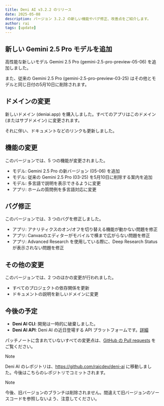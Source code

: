 ```yaml
---
title: Deni AI v3.2.2 のリリース
date: 2025-05-08
description: バージョン 3.2.2 の新しい機能やバグ修正、改善点をご紹介します。
author: rai
tags: [update]
---
```


## 新しい Gemini 2.5 Pro モデルを追加

高性能な新しいモデル Gemini 2.5 Pro (gemini-2.5-pro-preview-05-06) を追加しました。

また、従来の Gemini 2.5 Pro (gemini-2.5-pro-preview-03-25) はその他とモデルと同じ日付の5月10日に削除されます。

## ドメインの変更

新しいドメイン (deniai.app) を購入しました。すべてのアプリはこのドメイン (またはサブドメイン) に変更されます。

それに伴い、ドキュメントなどのリンクも更新しました。

## 機能の変更

このバージョンでは、5 つの機能が変更されました。

- モデル: Gemini 2.5 Pro の新バージョン (05-06) を追加
- モデル: 従来の Gemini 2.5 Pro (03-25) を5月10日に削除する案内を追加
- モデル: 多言語で説明を表示できるように変更
- アプリ: ホームの質問例を多言語対応に変更

## バグ修正

このバージョンでは、3 つのバグを修正しました。

- アプリ: アナリティクスのオン/オフを切り替える機能が動かない問題を修正
- アプリ: Canvasのエディターがモバイルで横まで広がらない問題を修正
- アプリ: Advanced Research を使用している際に、Deep Research Status が表示されない問題を修正

## その他の変更

このバージョンでは、2 つのほかの変更が行われました。

- すべてのプロジェクトの依存関係を更新
- ドキュメントの説明を新しいドメインに変更

## 今後の予定

- **Deni AI CLI**: 開発は一時的に破棄しました。
- **Deni AI API**: Deni AI の近日登場する API プラットフォームです。[詳細](/ja/blog/posts/deni-ai-api-preview)

パッチノートに含まれていないすべての変更点は、[GitHub の Pull requests](https://github.com/raicdev/deni-ai/pull/37) をご覧ください。

> [!NOTE]
> Deni AI のレポジトリは、https://github.com/raicdev/deni-ai に移動しました。今後はこちらのレポジトリでコミットされます。

> [!NOTE]
> 今後、旧バージョンのブランチは削除されません。間違えて旧バージョンのソースコードを参照しないよう、注意してください。
